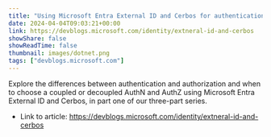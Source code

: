 ```yaml
---
title: "Using Microsoft Entra External ID and Cerbos for authentication and authorization"
date: 2024-04-04T09:03:21+00:00
link: https://devblogs.microsoft.com/identity/extneral-id-and-cerbos
showShare: false
showReadTime: false
thumbnail: images/dotnet.png
tags: ["devblogs.microsoft.com"]
---
```

Explore the differences between authentication and authorization and when to choose a coupled or decoupled AuthN and AuthZ using Microsoft Entra External ID and Cerbos, in part one of our three-part series.

- Link to article: https://devblogs.microsoft.com/identity/extneral-id-and-cerbos